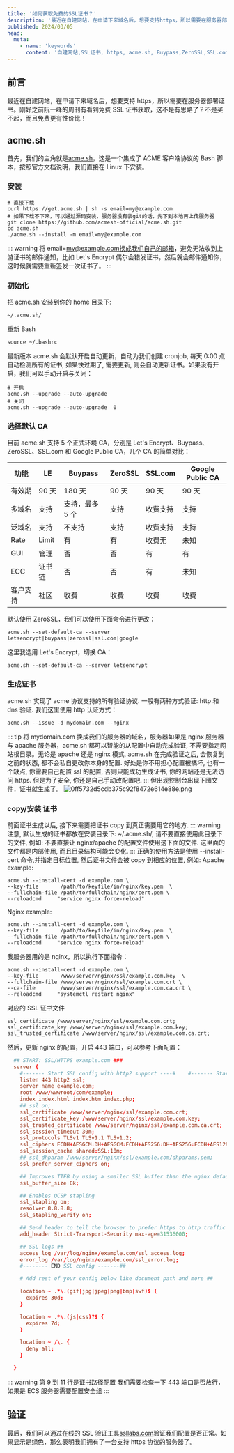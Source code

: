 ```yaml
---
title: '如何获取免费的SSL证书？'
description: '最近在自建网站，在申请下来域名后，想要支持https，所以需要在服务器部署证书。刚好之前阮一峰的周刊有看到免费SSL证书获取，这不是有思路了？不是买不起，而且免费更有性价比！'
published: 2024/03/05
head:
  meta:
    - name: 'keywords'
      content: '自建网站,SSL证书, https, acme.sh, Buypass,ZeroSSL,SSL.com,Google Public CA'
---
```


## 前言

最近在自建网站，在申请下来域名后，想要支持 https，所以需要在服务器部署证书。刚好之前阮一峰的周刊有看到免费 SSL 证书获取，这不是有思路了？不是买不起，而且免费更有性价比！

## acme.sh

首先，我们的主角就是[acme.sh](https://github.com/acmesh-official/acme.sh/wiki#1-how-to-install)，这是一个集成了 ACME 客户端协议的 Bash 脚本，按照官方文档说明，我们直接在 Linux 下安装。

### 安装

```shell
# 直接下载
curl https://get.acme.sh | sh -s email=my@example.com
# 如果下载不下来，可以通过源码安装，服务器没有装git的话，先下到本地再上传服务器
git clone https://github.com/acmesh-official/acme.sh.git
cd acme.sh
./acme.sh --install -m email=my@example.com
```

::: warning
将 email=my@example.com换成我们自己的邮箱，避免无法收到上游证书的邮件通知，比如 Let's Encrypt 偶尔会错发证书，然后就会邮件通知你，这时候就需要重新签发一次证书了。
:::

### 初始化

把 acme.sh 安装到你的 home 目录下:

```shell
~/.acme.sh/
```

重新 Bash

```shell
source ~/.bashrc
```

最新版本 acme.sh 会默认开启自动更新，自动为我们创建 cronjob, 每天 0:00 点自动检测所有的证书, 如果快过期了, 需要更新, 则会自动更新证书。如果没有开启，我们可以手动开启与关闭：

```shell
# 开启
acme.sh --upgrade --auto-upgrade
# 关闭
acme.sh --upgrade --auto-upgrade  0
```

### 选择默认 CA

目前 acme.sh 支持 5 个正式环境 CA，分别是 Let's Encrypt、Buypass、ZeroSSL、SSL.com 和 Google Public CA，几个 CA 的简单对比：

| 功能     | LE     | Buypass         | ZeroSSL | SSL.com  | Google Public CA |
| -------- | ------ | --------------- | ------- | -------- | ---------------- |
| 有效期   | 90 天  | 180 天          | 90 天   | 90 天    | 90 天            |
| 多域名   | 支持   | 支持，最多 5 个 | 支持    | 收费支持 | 支持             |
| 泛域名   | 支持   | 不支持          | 支持    | 收费支持 | 支持             |
| Rate     | Limit  | 有              | 有      | 收费无   | 未知             |
| GUI      | 管理   | 否              | 否      | 有       | 有               |
| ECC      | 证书链 | 否              | 否      | 有       | 未知             |
| 客户支持 | 社区   | 收费            | 收费    | 收费     | 收费             |

默认使用 ZeroSSL，我们可以使用下面命令进行更改：

```shell
acme.sh --set-default-ca --server letsencrypt|buypass|zerossl|ssl.com|google
```

这里我选用 Let's Encrypt，切换 CA：

```shell
acme.sh --set-default-ca --server letsencrypt
```

### 生成证书

acme.sh 实现了 acme 协议支持的所有验证协议. 一般有两种方式验证: http 和 dns 验证.
我们这里使用 http 认证方式：

```shell
acme.sh --issue -d mydomain.com --nginx
```

::: tip
将 mydomain.com 换成我们的服务器的域名，服务器如果是 nginx 服务器与 apache 服务器，acme.sh 都可以智能的从配置中自动完成验证, 不需要指定网站根目录。无论是 apache 还是 nginx 模式, acme.sh 在完成验证之后, 会恢复到之前的状态, 都不会私自更改你本身的配置. 好处是你不用担心配置被搞坏, 也有一个缺点, 你需要自己配置 ssl 的配置, 否则只能成功生成证书, 你的网站还是无法访问 https. 但是为了安全, 你还是自己手动改配置吧.
:::
但出现控制台出现下图文件，证书就生成了。
![0ff5732d5cdb375c92f8472e614e88e.png](/file/img/ut-XB--2Jt2Y9fZrAN52e.png)

### copy/安装 证书

前面证书生成以后, 接下来需要把证书 copy 到真正需要用它的地方.
::: warning
注意, 默认生成的证书都放在安装目录下: ~/.acme.sh/, 请不要直接使用此目录下的文件, 例如: 不要直接让 nginx/apache 的配置文件使用这下面的文件. 这里面的文件都是内部使用, 而且目录结构可能会变化.
:::
正确的使用方法是使用 --install-cert 命令,并指定目标位置, 然后证书文件会被 copy 到相应的位置, 例如:
Apache example:

```shell
acme.sh --install-cert -d example.com \
--key-file       /path/to/keyfile/in/nginx/key.pem  \
--fullchain-file /path/to/fullchain/nginx/cert.pem \
--reloadcmd     "service nginx force-reload"
```

Nginx example:

```shell
acme.sh --install-cert -d example.com \
--key-file       /path/to/keyfile/in/nginx/key.pem  \
--fullchain-file /path/to/fullchain/nginx/cert.pem \
--reloadcmd     "service nginx force-reload"
```

我服务器用的是 nginx，所以执行下面指令：

```shell
acme.sh --install-cert -d example.com \
--key-file       /www/server/nginx/ssl/example.com.key  \
--fullchain-file /www/server/nginx/ssl/example.com.crt \
--ca-file        /www/server/nginx/ssl/example.com.ca.crt \
--reloadcmd     "systemctl restart nginx"
```

对应的 SSL 证书文件

```shell
ssl_certificate /www/server/nginx/ssl/example.com.crt;
ssl_certificate_key /www/server/nginx/ssl/example.com.key;
ssl_trusted_certificate /www/server/nginx/ssl/example.com.ca.crt;
```

然后，更新 nginx 的配置，开启 443 端口，可以参考下面配置：

```conf
  ## START: SSL/HTTPS example.com ###
  server {
    #------- Start SSL config with http2 support ----#    #------- Start SSL config with http2 support ----#
    listen 443 http2 ssl;
    server_name example.com;
    root /www/wwwroot/com/example;
    index index.html index.htm index.php;
    ## ssl on;
    ssl_certificate /www/server/nginx/ssl/example.com.crt;
    ssl_certificate_key /www/server/nginx/ssl/example.com.key;
    ssl_trusted_certificate /www/server/nginx/ssl/example.com.ca.crt;
    ssl_session_timeout 30m;
    ssl_protocols TLSv1 TLSv1.1 TLSv1.2;
    ssl_ciphers ECDH+AESGCM:DH+AESGCM:ECDH+AES256:DH+AES256:ECDH+AES128:DH+AES:ECDH+3DES:DH+3DES:RSA+AESGCM:RSA+AES:RSA+3DES:!aNULL:!MD5:!DSS;
    ssl_session_cache shared:SSL:10m;
    ## ssl_dhparam /www/server/nginx/ssl/example.com/dhparams.pem;
    ssl_prefer_server_ciphers on;

    ## Improves TTFB by using a smaller SSL buffer than the nginx default
    ssl_buffer_size 8k;

    ## Enables OCSP stapling
    ssl_stapling on;
    resolver 8.8.8.8;
    ssl_stapling_verify on;

    ## Send header to tell the browser to prefer https to http traffic
    add_header Strict-Transport-Security max-age=31536000;

    ## SSL logs ##
    access_log /var/log/nginx/example.com/ssl_access.log;
    error_log /var/log/nginx/example.com/ssl_error.log;
    #-------- END SSL config -------##

    # Add rest of your config below like document path and more ##

    location ~ .*\.(gif|jpg|jpeg|png|bmp|swf)$ {
      expires 30d;
    }

    location ~ .*\.(js|css)?$ {
      expires 7d;
    }

    location ~ /\. {
      deny all;
    }

  }
```

::: warning
第 9 到 11 行是证书路径配置
我们需要检查一下 443 端口是否放行，如果是 ECS 服务器需要配置安全组
:::

## 验证

最后，我们可以通过在线的 SSL 验证工具[ssllabs.com](https://www.ssllabs.com/ssltest/index.html)验证我们配置是否正常。如果显示是绿色，那么表明我们拥有了一台支持 https 协议的服务器了。
